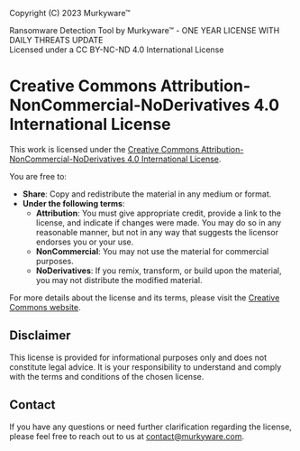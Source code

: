 Copyright (C) 2023 Murkyware™

Ransomware Detection Tool by Murkyware™ - ONE YEAR LICENSE WITH DAILY THREATS UPDATE  
Licensed under a CC BY-NC-ND 4.0 International License

# Creative Commons Attribution-NonCommercial-NoDerivatives 4.0 International License

This work is licensed under the [Creative Commons Attribution-NonCommercial-NoDerivatives 4.0 International License](https://creativecommons.org/licenses/by-nc-nd/4.0/).

You are free to:
- **Share**: Copy and redistribute the material in any medium or format.
- **Under the following terms**:
  - **Attribution**: You must give appropriate credit, provide a link to the license, and indicate if changes were made. You may do so in any reasonable manner, but not in any way that suggests the licensor endorses you or your use.
  - **NonCommercial**: You may not use the material for commercial purposes.
  - **NoDerivatives**: If you remix, transform, or build upon the material, you may not distribute the modified material.

For more details about the license and its terms, please visit the [Creative Commons website](https://creativecommons.org/licenses/by-nc-nd/4.0/).

## Disclaimer

This license is provided for informational purposes only and does not constitute legal advice. It is your responsibility to understand and comply with the terms and conditions of the chosen license.

## Contact

If you have any questions or need further clarification regarding the license, please feel free to reach out to us at [contact@murkyware.com](mailto:contact@murkyware.com).
